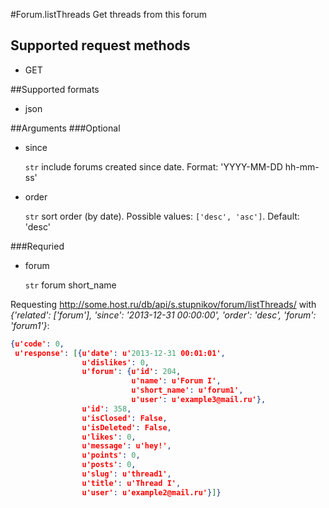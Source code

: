 #Forum.listThreads
Get threads from this forum

## Supported request methods 
* GET

##Supported formats
* json

##Arguments
###Optional
* since

   ```str``` include forums created since date. Format: 'YYYY-MM-DD hh-mm-ss'
* order

   ```str``` sort order (by date). Possible values: ```['desc', 'asc']```. Default: 'desc'


###Requried
* forum

   ```str``` forum short_name


Requesting http://some.host.ru/db/api/s.stupnikov/forum/listThreads/ with _{'related': ['forum'], 'since': '2013-12-31 00:00:00', 'order': 'desc', 'forum': 'forum1'}_:
```json
{u'code': 0,
 u'response': [{u'date': u'2013-12-31 00:01:01',
                u'dislikes': 0,
                u'forum': {u'id': 204,
                           u'name': u'Forum I',
                           u'short_name': u'forum1',
                           u'user': u'example3@mail.ru'},
                u'id': 358,
                u'isClosed': False,
                u'isDeleted': False,
                u'likes': 0,
                u'message': u'hey!',
                u'points': 0,
                u'posts': 0,
                u'slug': u'thread1',
                u'title': u'Thread I',
                u'user': u'example2@mail.ru'}]}
```
